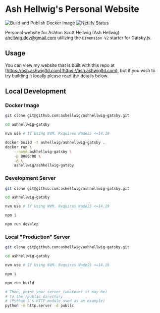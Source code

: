 # Ash Hellwig's Personal Website

![Build and Publish Docker Image](https://github.com/ashellwig/ashhellwig-gatsby/workflows/Build%20and%20Publish%20Docker%20Image/badge.svg)
 [![Netlify Status](https://api.netlify.com/api/v1/badges/972a4bd8-8854-4548-a606-dba514fe8dc8/deploy-status)](https://app.netlify.com/sites/ashhellwig/deploys)

Personal website for Ashton Scott Hellwig (Ash Hellwig) <ahellwig.dev@gmail.com>
utilizing the `Dimension V2` starter for Gatsby.js.

## Usage

You can view my website that is built with this repo at
[https://ash.ashwigltd.com](https://ash.ashwigltd.com), but if you
wish to try building it locally please read the details below.

## Local Development

### Docker Image

```bash
git clone git@github.com:ashellwig/ashhellwig-gatsby.git

cd ashhellwig-gatsby

nvm use # If Using NVM. Requires NodeJS <=14.19

docker build -t ashellwig/ashhellwig-gatsby .
docker run \
    --name ashhellwig-gatsby \
    -p 8080:80 \
    -d \
    ashellwig/ashhellwig-gatsby
```

### Development Server

```bash
git clone git@github.com:ashellwig/ashhellwig-gatsby.git

cd ashhellwig-gatsby

nvm use # If Using NVM. Requires NodeJS <=14.19

npm i

npm run develop
```

### Local "Production" Server

```bash
git clone git@github.com:ashellwig/ashhellwig-gatsby.git

cd ashhellwig-gatsby

nvm use # If Using NVM. Requires NodeJS <=14.19

npm i

npm run build

# Then, point your server (whatever it may be)
# to the /public directory
# (Python 3's HTTP module used as an example)
python -m http.server -d public
```
